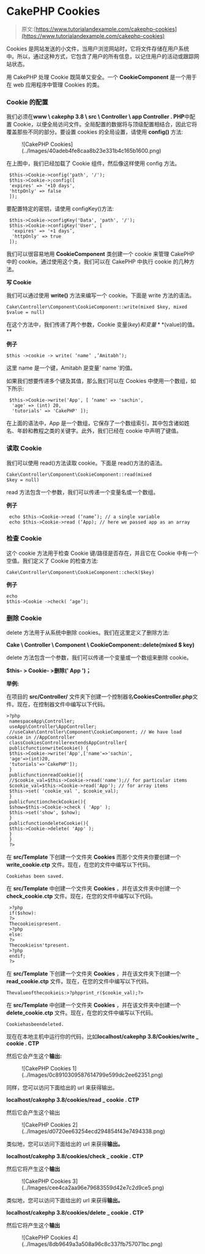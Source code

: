 # CakePHP Cookies

> 原文:[https://www.tutorialandexample.com/cakephp-cookies](https://www.tutorialandexample.com/cakephp-cookies)

Cookies 是网站发送的小文件，当用户浏览网站时，它将文件存储在用户系统中。所以，通过这种方式，它包含了用户的所有信息，以记住用户的活动或跟踪网站状态。

用 CakePHP 处理 Cookie 既简单又安全。一个 **CookieComponent** 是一个用于在 web 应用程序中管理 Cookies 的类。

### Cookie 的配置

我们必须在**www \ cakephp 3.8 \ src \ Controller \ app Controller . PHP**中配置 Cookie，以便全局访问文件。全局配置的数据将与顶级配置相结合，因此它将覆盖那些不同的部分。要设置 cookies 的全局设置，请使用 **config()** 方法:

<figure class="aligncenter">![CakePHP Cookies](../Images/40adeb4fe8caa8b23e331b4c165b1600.png)</figure>

在上图中，我们已经加载了 Cookie 组件，然后像这样使用 config 方法。

```
 $this->Cookie->config('path', '/');
 $this->Cookie->;config([
 'expires' => '+10 days',
 'httpOnly' => false
 ]); 
```

要配置特定的密钥，请使用 configKey()方法:

```
 $this->Cookie->configKey('Data', 'path', '/');
 $this->Cookie->configKey('User', [
  'expires' => '+1 days’,
  'httpOnly' => true
 ]); 
```

我们可以很容易地用 **CookieComponent** 类创建一个 cookie 来管理 CakePHP 中的 cookie。通过使用这个类，我们可以在 CakePHP 中执行 cookie 的几种方法。

**写 Cookie**

我们可以通过使用 **write()** 方法来编写一个 cookie。下面是 write 方法的语法。

```
Cake\Controller\Component\CookieComponent::write(mixed $key, mixed $value = null)
```

在这个方法中，我们传递了两个参数，Cookie 变量($key)和变量 **($value)的值。**

**例子**

```
$this ->cookie -> write( ‘name’ ,’Amitabh’);
```

这里 name 是一个键，Amitabh 是变量' name '的值。

如果我们想要传递多个键及其值，那么我们可以在 Cookies 中使用一个数组，如下所示:

```
 $this->Cookie->write('App', [ ‘name' => 'sachin',
  'age' => (int) 20,
  'tutorials' => 'CakePHP' ]); 
```

在上面的语法中，App 是一个数组，它保存了一个数组索引，其中包含诸如姓名、年龄和教程之类的关键字。此外，我们已经在 cookie 中声明了键值。

### 读取 Cookie

我们可以使用 read()方法读取 cookie。下面是 read()方法的语法。

```
Cake\Controller\Component\CookieComponent::read(mixed
$key = null)
```

read 方法包含一个参数，我们可以传递一个变量名或一个数组。

**例子**

```
 echo $this->Cookie->read (‘name’); // a single variable
 echo $this->Cookie->read (‘App); // here we passed app as an array 
```

### 检查 Cookie

这个 cookie 方法用于检查 Cookie 键/路径是否存在，并且它在 Cookie 中有一个空值。我们定义了 Cookie 的检查方法:

```
Cake\Controller\Component\CookieComponent::check($key)
```

**例子**

```
echo
$this->Cookie ->check( ‘age’);
```

### **删除 Cookie**

delete 方法用于从系统中删除 cookies。我们在这里定义了删除方法:

**Cake \ Controller \ Component \ CookieComponent::delete(mixed $ key)**

delete 方法包含一个参数，我们可以传递一个变量或一个数组来删除 cookie。

**$this- > Cookie- >删除(' App ')；**

**举例:**

在项目的 **src/Controller/** 文件夹下创建一个控制器名**CookiesController.php**文件。现在，在控制器文件中编写以下代码。

```
>?php
 namespaceApp\Controller;
 useApp\Controller\AppController;
 //useCake\Controller\Component\CookieComponent; // We have load cookie in //AppController
 classCookiesControllerextendsAppController{
 publicfunctionwriteCookie() {
 $this->Cookie->write('App',['name'=>'sachin',
 'age'=>(int)20,
 'tutorials'=>'CakePHP']);
 }
 publicfunctionreadCookie(){
 //$cookie_val=$this->Cookie->read('name');// for particular items
 $cookie_val=$this->Cookie->read('App'); // for array items
 $this->set( 'cookie_val ', $cookie_val);
 }
 publicfunctioncheckCookie(){
 $show=$this->Cookie->check ( 'App' );
 $this->set('show', $show);
 }
 publicfunctiondeleteCookie(){
 $this->Cookie->delete( 'App' );
 }
 }
 ?> 
```

在 **src/Template** 下创建一个文件夹 **Cookies** 而那个文件夹你要创建一个 **write_cookie.ctp** 文件。现在，在您的文件中编写以下代码。

```
Cookiehas been saved.
```

在 **src/Template** 中创建一个文件夹 **Cookies** ，并在该文件夹中创建一个 **check_cookie.ctp** 文件。现在，在您的文件中编写以下代码。

```
 >?php
 if($show):
 ?>
 Thecookieispresent.
 >?php
 else:
 ?>
 Thecookieisn'tpresent.
 >?php
 endif;
 ?> 
```

在 **src/Template** 下创建一个文件夹 **Cookies** ，并在该文件夹下创建一个 **read_cookie.ctp** 文件。现在，在您的文件中编写以下代码。

```
Thevalueofthecookieis:>?phpprint_r($cookie_val);?>
```

在 **src/Template** 中创建一个文件夹 **Cookies** ，并在该文件夹中创建一个 **delete_cookie.ctp** 文件。现在，在您的文件中编写以下代码。

```
Cookiehasbeendeleted.
```

现在在本地主机中运行你的代码，比如**localhost/cakephp 3.8/Cookies/write _ cookie . CTP**

然后它会产生这个**输出:**

<figure class="aligncenter">![CakePHP Cookies 1](../Images/0c8910309587614799e599dc2ee62351.png)</figure>

同样，您可以访问下面给出的 url 来获得输出。

**localhost/cakephp 3.8/cookies/read _ cookie . CTP**

然后它会产生这个输出

<figure class="aligncenter">![CakePHP Cookies 2](../Images/d0720ee63254ecd294854f43e7494338.png)</figure>

类似地，您可以访问下面给出的 url 来获得**输出。**

**localhost/cakephp 3.8/cookies/check _ cookie . CTP**

然后它将产生这个**输出**

<figure class="aligncenter">![CakePHP Cookies 3](../Images/cee4ca2aa96e79683559d42e7c2d9ce5.png)</figure>

类似地，您可以访问下面给出的 url 来获得**输出。**

**localhost/cakephp 3.8/cookies/delete _ cookie . CTP**

然后它将产生这个**输出**

<figure class="aligncenter">![CakePHP Cookies 4](../Images/8db9649a3a508a96c8c337fb757071bc.png)</figure>